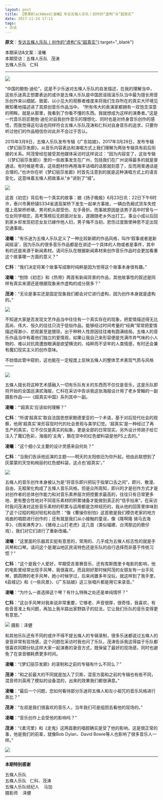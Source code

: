 ```yaml
---
layout: post
title: 【黑果BlackWeed|凌曦】专访五條人乐队丨创作的“虚构”与“超真实” 
date: 2017-11-24 17:11
tags:
- 访谈
---
```


**原文**：[专访五條人乐队丨创作的“虚构”与“超真实”](https://mp.weixin.qq.com/s/i3bTBDbvzbfUSeUgeSXjHQ){:target="_blank"}

本期采访&文案：凌曦  
本期受访：五條人乐队   茂涛    
五條人乐队   仁科

* * *

![](http://mmbiz.qpic.cn/mmbiz_png/iamPG8GFh8MpH5bY8ufIPlLKocye2APEfoGEOzlu7wIN2b13drgu3FHSL0GJdLydLL4yj5rNZp1kh61I8pnFrcw/640?wx_fmt=png&tp=webp&wxfrom=5&wx_lazy=1&wx_co=1)  

“中国的鲍勃·迪伦”，这是不少乐迷对五條人乐队的自发描述，在我的理解当中，这些乐迷真正想要表达的或许是五條人乐队是中国民谣摇滚乐队当中最为擅长用音乐创作来以细腻、致密、以小见大的观察者维度来将我们生存所在的真实大环境见微知著地描述进了其原创音乐作品当中。 “所有伟大的表演家都拥有一双饱含深意的明眸。就是从那里，我看到了你看不懂的东西。我就想成为这样的演奏者。”这是一代音乐巨匠鲍勃·迪伦对自我创作音乐的理想化、同时也是对终身音乐创作的感悟，而我觉得这句话也同样符合五條人乐队茂涛和仁科对自身音乐的追求，只要你听过他们的作品相信你对此并不会过于否认。

2015年3月9日，五條人乐队发布专辑《广东姑娘》，2017年3月29日，发布专辑《梦幻丽莎发廊》。从音乐内容表达和演唱方式上我们理解为两张专辑具有前后衔接的关系。阿茂曾经在接受其他媒体采访时这样说过：“因为内容变了，这张专辑（《梦幻丽莎发廊》）里的一些故事发生在广州，包括我们在广州说得最多的就是普通话，有时候是粤语，这些题材你再用海丰话唱的话那就刻意了，反而用普通话是合理的。”也许你在听《梦幻丽莎发廊》时首先注意到的就是这种演唱方式上的语言变化，这意味着五條人把故事从“乡”讲到了“城”。

![](https://mmbiz.qpic.cn/mmbiz_jpg/iamPG8GFh8Mr2Jat67pPnbfFaa1hRiaHWL6x6ccwk3oiadZ95ov81DVicONr2ffPeAXvbW4Y6iaFzfuQMbIb5rloRKw/640?wx_fmt=jpeg&tp=webp&wxfrom=5&wx_lazy=1&wx_co=1) 

这首《初恋》背后有一个真实的故事：据《扬子晚报》6月23日讯：22日下午6时许，泰兴市黄桥镇S334省道高架桥下发生一起单方事故，一辆白色厢式货车失控撞上高架桥桥墩，男司机头部受伤、左手骨折。而事故原因是该男子高中时曾与一位女同学相恋，高考落榜后无颜面对女友，遂跟随老乡外出打工。事业小成以后回到家乡却发现初恋女友已嫁作他人妇，男子悔不当初，悲伤过度致使神思不定出现交通事故。

**凌曦**：“有乐迷为五條人乐队定义了一种比较新颖的作品风格，叫作‘叙事或者是新闻摇滚’，因为乐队的很多音乐作品都是在讲述一个具体的人物或者是事件，其中有的还是来源于新闻素材。请问乐队在根据新闻素材来创作音乐作品时会更加看重这个故事哪一方面的意义？”

**仁科**：“我们决定将某个故事写成歌时纯粹是因为觉得这个故事本身很有趣。”

**凌曦**：“刨除《初恋》和《热带》两首有新闻背景的作品，其他故事性的叙述是同样有真实来源还是根据现象来作虚构的成分居多？”

**茂涛**：“无论是事实还是固定现象我们都会对它进行虚构，因为创作本身就是虚构的。”

![](http://mmbiz.qpic.cn/mmbiz_png/iamPG8GFh8Mr2Jat67pPnbfFaa1hRiaHWLuoWsibyiayhJ0ZHqJJagdIcfdXHWcLIhic73V1eL7QoEzRXkBUicfaffhg/640?wx_fmt=png&tp=webp&wxfrom=5&wx_lazy=1&wx_co=1)


不知道大家是否发现文艺作品当中往往有一个真实存在的现象，把爱情描述得无比高尚、伟大、恒久的往往只流于低俗作品，能够经过时间考量的“经典”常常把爱情描述得渺小、悲观甚至是猥琐，出于种种人性原因往往难有圆满结局。五條人的音乐作品当中有着他们独立的爱情观，如果让我自己来形容便是充满市井气味的小人物的、难以对抗周遭放眼满是欲望横流的、纯粹而不坚牢的人类情感，有时还会兼有魔幻现实主义的创作意味。

不妨借此管中窥豹，这也能在一定程度上反映五條人的整体艺术表现气质与风格——

![](http://mmbiz.qpic.cn/mmbiz_png/iamPG8GFh8MpH5bY8ufIPlLKocye2APEfbyianQQ7QNUf2OqgRVUGMCicOgrSKWTc50v5bmN0hWm7VAIESibAx19vg/640?wx_fmt=png&tp=webp&wxfrom=5&wx_lazy=1&wx_co=1)

  五條人擅长将这种艺术感融入一切有乐队有关的东西而不仅仅是音乐，这是乐队即将开始的全国巡演贰海报，仁科在采访中告诉我这张海报设计用了老乡曾翰的一副摄影作品——《超真实中国》系列其中一副。

**凌曦**：“‘超真实’应该如何理解？”

**仁科**：“所谓‘超真实’取自法国思想家鲍德里亚的一个术语，基于对后现代社会的观察，他用‘超真实’来形容现时代的社会景观与美学幻觉。‘超真实’是一种经过了再生产的真实，它不仅仅是真实的拟象，更是全部的日常现实。另外设计师胡子给它注入了魔幻色彩，海报的‘主角’，飘在空中的红色塑料袋是他PS上去的。”

**凌曦**：“这个细小又主要的设计灵感来自何处？”

**仁科**：“当我们告诉他巡演的主题——明天的太阳依旧为你升起，他由此联想到了灰蒙蒙的天空和绚丽的红色塑料袋，这点也‘超真实’。”

![](https://mmbiz.qpic.cn/mmbiz_jpg/iamPG8GFh8Mr2Jat67pPnbfFaa1hRiaHWLib1u6spvawSQZxYcon2oANmva89gDYfaKaQtr74W5up19MNsVibANd4Q/640?wx_fmt=jpeg&tp=webp&wxfrom=5&wx_lazy=1&wx_co=1)

五條人的音乐创作本身被认为是“将音乐即兴把玩于指掌口舌之间”，即兴、散漫、自由、无框架化构成了五條人音乐风格。但是众所周知，即兴的才是创作方式才是对创作者的总体创作能力和对音乐素养层次把控要求最高的，往往只有日常更多地、更有整合性地对不同音乐素材的积累储备才能做到真正的“信手拈来”。在采访时我问茂涛对这些音乐素材的积累与运用都是怎样经历的，我从他的回答里体味到了这个过程的相对轻松和自然：“像《曹操你别怕》这首歌是我们模仿老家的地方戏曲的唱腔进行创作的；还有就是我们从小接触的童谣，像《隆啊隆 骑马去海丰》、《雨来淋秀才》、《猪母上山打老虎》这几首（类似福建、台湾那边的歌仔戏），我们对它们进行了重新改编。”

**凌曦**：“这里面的乐器其实挺有意思的，常用的、几乎成为五條人标志性的就是手风琴和口琴。请问这个是潮汕地区民谣特色还是乐队的自行选择而非基于传统习惯？”

**仁科**：“这个是我个人爱好，早期受吉普赛音乐、还有库斯图里卡电影的影响，他的电影里经常出现手风琴，我很喜欢。而且刚好那时候阿茂的女朋友有一台手风琴，鹦鹉牌的老手风琴，她小时候学过，后来闲置多年没玩，就这样到了我手里，《县城记》和《一些风景》、《广东姑娘》这三张唱片都是用它来录音。”

**凌曦**：“为什么一直选择这个琴？有什么特殊之处还是单纯情怀？”

**仁科**：“这台手风琴对我来说非常重要，它够老、声音很厚，很奇怪，我喜欢，有些音音准上有问题，再加上我半路出家野路子的拉法，它让我们乐队的音乐变得更有意思。”

![](http://mmbiz.qpic.cn/mmbiz_png/iamPG8GFh8Mr2Jat67pPnbfFaa1hRiaHWLoUPGib0cOSCpDcy0u455Kl9IHAeLRUMfW3TG6tGs1XwxHCxtcgvYtEQ/640?wx_fmt=png&tp=webp&wxfrom=5&wx_lazy=1&wx_co=1)
摄影：泽健

和其他乐队还有不同的或许不得不提五條人的专辑录制，很多乐迷都说过五條人的录音非常有现场感，这个问题在采访时我也问了乐队，茂涛告诉我这得益于乐队都很喜欢同期分轨这样大家一起演奏的录音方式，既保留了最好的现场感，同时也避免了在录音棚耗费更多时间。

**凌曦**：“《梦幻丽莎发廊》的录制和之前的专辑有什么不同么？” 

**茂涛**：“和之前最大的不同就是加入了贝斯，混音方面和之前的专辑也有些不同，混音师刘英用了模拟的设备混的，出来的效果我们都很满意。”

**凌曦**：“最后一个问题，您如何看待部分乐迷将五條人和左小祖咒的音乐风格进行类比？”

**茂涛**：“左叔是我们很喜欢的音乐人，当年我们可是组团去看他的现场的。”

**凌曦**：“音乐创作上会受他的影响吗？”

**茂涛**：“《柔河里》和《走鬼》这两首歌的唱腔确实是受了他的影响，这是很正常的事，他是我们的前辈，就像Bob Dylan、David Bowie等人也影响了很多音乐人一样。”

![](http://mmbiz.qpic.cn/mmbiz_png/iamPG8GFh8MpH5bY8ufIPlLKocye2APEfWH9GazoZg0zuHNT25NAu49GFicK1xzVWTHgtRNiaybyrSaHibL0Ern3zA/640?wx_fmt=png&tp=webp&wxfrom=5&wx_lazy=1&wx_co=1)  

* * *

**本期特别感谢**

五條人乐队    
五條人乐队   仁科、茂涛    
五條人乐队经纪人    马加    
摄影师    泽健